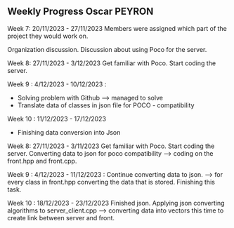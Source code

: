 Weekly Progress Oscar PEYRON 
-----------------------------

Week 7: 20/11/2023 - 27/11/2023 
Members were assigned which part of the project they would work on. 

Organization discussion. Discussion about using Poco for the server. 

Week 8: 27/11/2023 - 3/12/2023 
Get familiar with Poco. Start coding  the server. 

Week 9 : 4/12/2023 - 10/12/2023 : 
- Solving problem with Github --> managed to solve
- Translate data of classes in json file for POCO - compatibility

Week 10 : 11/12/2023 - 17/12/2023
- Finishing data conversion into Json 

Week 8: 27/11/2023 - 3/11/2023
Get familiar with Poco. Start coding  the server. Converting data to json for poco compatibility --> coding on the front.hpp and front.cpp. 

Week 9 : 4/12/2023 - 11/12/2023 : 
Continue converting data to json. --> for every class in front.hpp converting the data that is stored. Finishing this task. 

Week 10 : 18/12/2023 - 23/12/2023 
Finished json. 
Applying json converting algorithms to server_client.cpp --> converting data into vectors this time to create link between server and front. 


